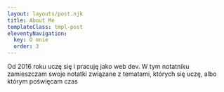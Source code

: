```yaml
---
layout: layouts/post.njk
title: About Me
templateClass: tmpl-post
eleventyNavigation:
  key: O mnie
  order: 3
---
```


Od 2016 roku uczę się i pracuję jako web dev. W tym notatniku zamieszczam swoje notatki związane z tematami, których się uczę, albo którym poświęcam czas
